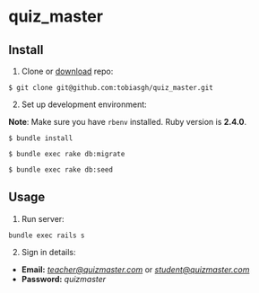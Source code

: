 # quiz_master

## Install
1. Clone or [download](https://github.com/tobiasgh/quiz_master/archive/master.zip) repo:

  ```
  $ git clone git@github.com:tobiasgh/quiz_master.git
  ```

2. Set up development environment:

  **Note**: Make sure you have `rbenv` installed. Ruby version is **2.4.0**.
  ```
  $ bundle install
  ```
  ```
  $ bundle exec rake db:migrate
  ```
  ```
  $ bundle exec rake db:seed
  ```

## Usage
1. Run server:

  ```
  bundle exec rails s
  ```
  
2. Sign in details:

  - **Email:** *teacher@quizmaster.com* or *student@quizmaster.com*
  - **Password:** *quizmaster*
